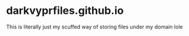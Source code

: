 # darkvyprfiles.github.io

This is literally just my scuffed way of storing files under my domain lole
